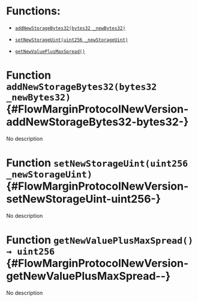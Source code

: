 # Functions:

- [`addNewStorageBytes32(bytes32 _newBytes32)`](#FlowMarginProtocolNewVersion-addNewStorageBytes32-bytes32-)

- [`setNewStorageUint(uint256 _newStorageUint)`](#FlowMarginProtocolNewVersion-setNewStorageUint-uint256-)

- [`getNewValuePlusMaxSpread()`](#FlowMarginProtocolNewVersion-getNewValuePlusMaxSpread--)

# Function `addNewStorageBytes32(bytes32 _newBytes32)` {#FlowMarginProtocolNewVersion-addNewStorageBytes32-bytes32-}

No description

# Function `setNewStorageUint(uint256 _newStorageUint)` {#FlowMarginProtocolNewVersion-setNewStorageUint-uint256-}

No description

# Function `getNewValuePlusMaxSpread() → uint256` {#FlowMarginProtocolNewVersion-getNewValuePlusMaxSpread--}

No description

